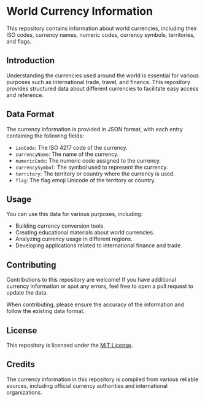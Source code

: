 # World Currency Information

This repository contains information about world currencies, including their ISO codes, currency names, numeric codes, currency symbols, territories, and flags.

## Introduction

Understanding the currencies used around the world is essential for various purposes such as international trade, travel, and finance. This repository provides structured data about different currencies to facilitate easy access and reference.

## Data Format

The currency information is provided in JSON format, with each entry containing the following fields:

- `isoCode`: The ISO 4217 code of the currency.
- `currencyName`: The name of the currency.
- `numericCode`: The numeric code assigned to the currency.
- `currencySymbol`: The symbol used to represent the currency.
- `territory`: The territory or country where the currency is used.
- `flag`: The flag emoji Unicode of the territory or country.

## Usage

You can use this data for various purposes, including:

- Building currency conversion tools.
- Creating educational materials about world currencies.
- Analyzing currency usage in different regions.
- Developing applications related to international finance and trade.

## Contributing

Contributions to this repository are welcome! If you have additional currency information or spot any errors, feel free to open a pull request to update the data.

When contributing, please ensure the accuracy of the information and follow the existing data format.

## License

This repository is licensed under the [MIT License](LICENSE).

## Credits

The currency information in this repository is compiled from various reliable sources, including official currency authorities and international organizations.
